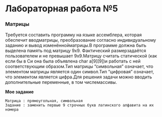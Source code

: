 # Лабораторная работа №5
### Матрицы

Требуется составить программу на языке ассемблера, которая обеспечит вводматрицы, преобразование согласно индивидуальному заданию и вывод изменённойматрицы.В программе должна быть выделена память под матрицу 9х9. Фактический размерзадаётся пользователем и не превышает 9х9.Матрицу считать статической (как если бы в Си она была объявлена ​char a[9][9]​)и работать с ней соответствующим образом.Тип матрицы “символьная” означает, что элементом матрицы является один символ.Тип “цифровая” означает, что элементом является цифра.Для решения задачи можно вводить дополнительные переменные, в том числемассивы.

__Мое задание__
```
Матрица : прямоугольная, символьная
Задание : заменить первые 9 строчных букв латинского алфавита на их номера
```